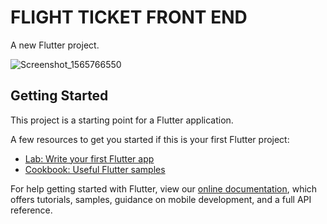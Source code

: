 # FLIGHT TICKET FRONT END

A new Flutter project.

![Screenshot_1565766550](https://user-images.githubusercontent.com/49090005/63001172-94fcfd80-bea5-11e9-9301-f7c509fe992b.png)


## Getting Started

This project is a starting point for a Flutter application.

A few resources to get you started if this is your first Flutter project:

- [Lab: Write your first Flutter app](https://flutter.dev/docs/get-started/codelab)
- [Cookbook: Useful Flutter samples](https://flutter.dev/docs/cookbook)

For help getting started with Flutter, view our
[online documentation](https://flutter.dev/docs), which offers tutorials,
samples, guidance on mobile development, and a full API reference.
